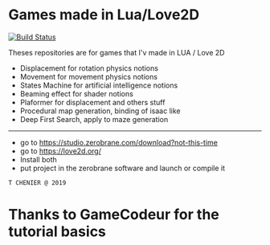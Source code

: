 # Games made in Lua/Love2D

[![Build Status](https://api.travis-ci.org/pyenv/pyenv.svg?branch=master)](https://github.com/cerb3re/game_prototype_lua)

Theses repositories are for games that I'v made in LUA / Love 2D
- Displacement for rotation physics notions
- Movement for movement physics notions
- States Machine for artificial intelligence notions
- Beaming effect for shader notions
- Plaformer for displacement and others stuff
- Procedural map generation, binding of isaac like
- Deep First Search, apply to maze generation
------------------------------------------------------------------

- go to https://studio.zerobrane.com/download?not-this-time
- go to https://love2d.org/
- Install both
- put project in the zerobrane software and launch or compile it

`T CHENIER @ 2019`
# Thanks to GameCodeur for the tutorial basics